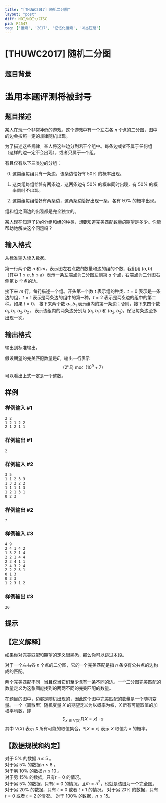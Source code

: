 ```yaml
---
title: "[THUWC2017] 随机二分图"
layout: "post"
diff: NOI/NOI+/CTSC
pid: P4547
tag: ['搜索', '2017', '记忆化搜索', '状态压缩']
---
```

# [THUWC2017] 随机二分图
## 题目背景

# 滥用本题评测将被封号
## 题目描述

某人在玩一个非常神奇的游戏。这个游戏中有一个左右各 $n$ 个点的二分图，图中的边会按照一定的规律随机出现。

为了描述这些规律，某人将这些边分到若干个组中。每条边或者不属于任何组 （这样的边一定不会出现），或者只属于一个组。

有且仅有以下三类边的分组：

0.  这类组每组只有一条边，该条边恰好有 $50\%$ 的概率出现。

1. 这类组每组恰好有两条边，这两条边有 $50\%$ 的概率同时出现，有 $50\%$ 的概率同时不出现。
2. 这类组每组恰好有两条边，这两条边恰好出现一条，各有 $50\%$ 的概率出现。

组和组之间边的出现都是完全独立的。

某人现在知道了边的分组和组的种类，想要知道完美匹配数量的期望是多少。你能帮助她解决这个问题吗？
## 输入格式

从标准输入读入数据。

第一行两个数 $n$ 和 $m$，表示图左右点数的数量和边的组的个数。我们用 $(a,b)$ （其中 $1 \le a,b \le n$）表示一条左端点为二分图左侧第 $a$ 个点，右端点为二分图右侧第 $b$ 个点的边。

接下来 $m$ 行，每行描述一个组。开头第一个数 $t$ 表示组的种类，$t=0$ 表示是一条边的组，$t=1$ 表示是两条边的组中的第一种，$t=2$ 表示是两条边的组中的第二种。如果 $t=0$， 接下来两个数 $a_1,b_1$ 表示组内的第一条边；否则，接下来四个数 $a_1,b_1,a_2,b_2$， 表示该组内的两条边分别为 $(a_1,b_1)$  和 $(a_2,b_2)$。保证每条边至多出现一次。
## 输出格式

输出到标准输出。

假设期望的完美匹配数量是$E$。输出一行表示
$$
(2^{n} E) \bmod (10^9 + 7)
$$
可以看出上式一定是一个整数。
## 样例

### 样例输入 #1
```
2 2
1 2 1 2 2
2 1 2 1 1
```
### 样例输出 #1
```
2
```
### 样例输入 #2
```
3 5
1 1 2 3 3
1 3 2 2 2
1 1 1 1 3
1 2 1 3 1
0 2 3
```
### 样例输出 #2
```
7
```
### 样例输入 #3
```
4 9
2 4 1 4 2
1 3 2 1 4
2 2 1 4 4
2 3 4 1 1
2 4 3 2 4
2 2 2 3 1
0 1 3
0 3 3
1 2 3 1 2
```
### 样例输出 #3
```
20
```
## 提示

## 【定义解释】

如果你对完美匹配和期望的定义很熟悉，那么你可以跳过本段。

对于一个左右各 $n$ 个点的二分图，它的一个完美匹配是指 $n$ 条没有公共点的边构成的匹配。

两个完美匹配不同，当且仅当它们至少含有一条不同的边。一个二分图完美匹配的数量定义为这张图能找到的两两不同的完美匹配的数量。

在题目的图中，边都是随机出现的，因此这个图中完美匹配的数量是一个随机变量。一个（离散型）随机变量 $X$ 的期望定义为以概率为权，$X$ 所有可能取值的加权平均数，即
$$
\sum_{x \in V(X)}P[X=x]\cdot x
$$
其中 $V(X)$ 表示 $X$ 所有可能的取值集合，$P[X=x]$ 表示 $X$ 取值为 $x$ 的概率。

## 【数据规模和约定】

对于 $5\%$ 的数据 $n \le 5$ 。  
对于另 $5\%$ 的数据 $n \le 8$ 。  
对于另 $10\%$ 的数据 $n \le 10$ 。  
对于另 $15\%$ 的数据，只有$t = 0$ 的情况。  
对于另 $5\%$ 的数据，只有$t = 0$ 的情况，且$m = n^2$，也就是该图为一个完全图。  
对于另 $20\%$ 的数据，只有 $t =0$ 或者 $t=1$ 的情况。
对于另 $20\%$ 的数据，只有 $t =0$ 或者 $t=2$ 的情况。
对于 $100\%$ 的数据，$n \le 15$。
